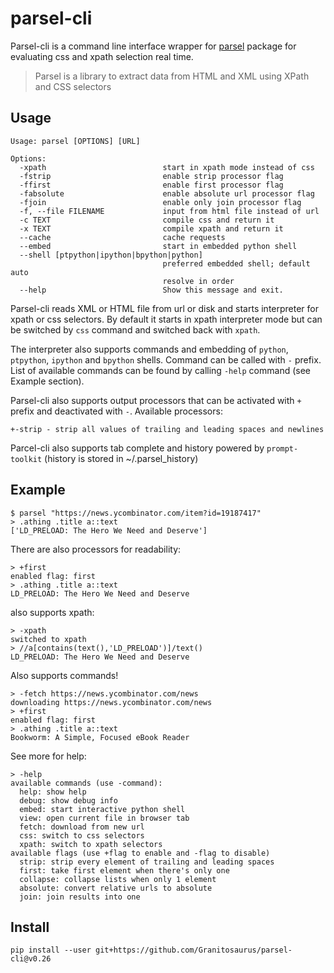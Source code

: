 # parsel-cli

Parsel-cli is a command line interface wrapper for [parsel](https://github.com/scrapy/parsel) package for evaluating css and xpath selection real time.
> Parsel is a library to extract data from HTML and XML using XPath and CSS selectors



## Usage

    Usage: parsel [OPTIONS] [URL]

    Options:
      -xpath                          start in xpath mode instead of css
      -fstrip                         enable strip processor flag
      -ffirst                         enable first processor flag
      -fabsolute                      enable absolute url processor flag
      -fjoin                          enable only join processor flag
      -f, --file FILENAME             input from html file instead of url
      -c TEXT                         compile css and return it
      -x TEXT                         compile xpath and return it
      --cache                         cache requests
      --embed                         start in embedded python shell
      --shell [ptpython|ipython|bpython|python]
                                      preferred embedded shell; default auto
                                      resolve in order
      --help                          Show this message and exit.


Parsel-cli reads XML or HTML file from url or disk and starts interpreter for xpath or css selectors.
By default it starts in xpath interpreter mode but can be switched by `css` command and switched back with `xpath`.

The interpreter also supports commands and embedding of `python`, `ptpython`, `ipython` and `bpython` shells.
Command can be called with `-` prefix. List of available commands can be found by calling `-help` command (see Example section).

Parsel-cli also supports output processors that can be activated with `+` prefix and deactivated with `-`.
Available processors:

    +-strip - strip all values of trailing and leading spaces and newlines

Parcel-cli also supports tab complete and history powered by `prompt-toolkit` (history is stored in ~/.parsel_history)

## Example

    $ parsel "https://news.ycombinator.com/item?id=19187417"
    > .athing .title a::text
    ['LD_PRELOAD: The Hero We Need and Deserve']

There are also processors for readability:

    > +first
    enabled flag: first
    > .athing .title a::text
    LD_PRELOAD: The Hero We Need and Deserve
    
also supports xpath:

    > -xpath
    switched to xpath
    > //a[contains(text(),'LD_PRELOAD')]/text()
    LD_PRELOAD: The Hero We Need and Deserve

Also supports commands!

    > -fetch https://news.ycombinator.com/news
    downloading https://news.ycombinator.com/news
    > +first
    enabled flag: first
    > .athing .title a::text                                                                                             
    Bookworm: A Simple, Focused eBook Reader

See more for help:

    > -help                                                                                                              
    available commands (use -command):
      help: show help
      debug: show debug info
      embed: start interactive python shell
      view: open current file in browser tab
      fetch: download from new url
      css: switch to css selectors
      xpath: switch to xpath selectors
    available flags (use +flag to enable and -flag to disable)
      strip: strip every element of trailing and leading spaces
      first: take first element when there's only one
      collapse: collapse lists when only 1 element
      absolute: convert relative urls to absolute
      join: join results into one

    
## Install

    pip install --user git+https://github.com/Granitosaurus/parsel-cli@v0.26
